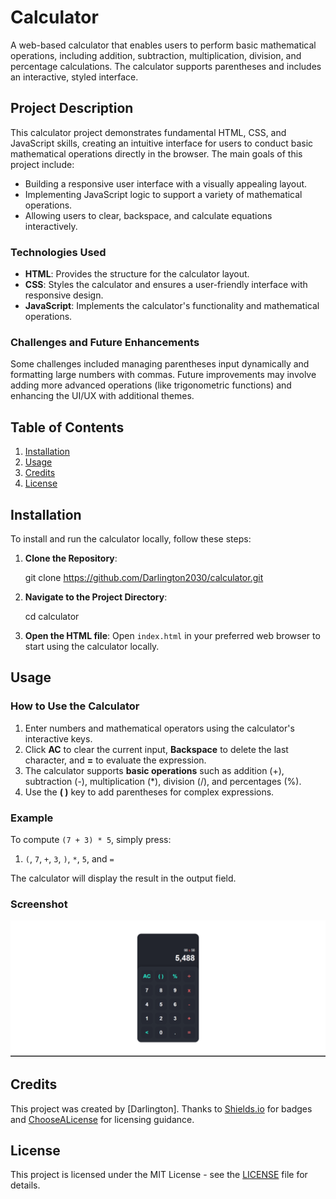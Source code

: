 # Calculator

A web-based calculator that enables users to perform basic mathematical operations, including addition, subtraction, multiplication, division, and percentage calculations. The calculator supports parentheses and includes an interactive, styled interface.

## Project Description

This calculator project demonstrates fundamental HTML, CSS, and JavaScript skills, creating an intuitive interface for users to conduct basic mathematical operations directly in the browser. The main goals of this project include:
- Building a responsive user interface with a visually appealing layout.
- Implementing JavaScript logic to support a variety of mathematical operations.
- Allowing users to clear, backspace, and calculate equations interactively.
  
### Technologies Used
- **HTML**: Provides the structure for the calculator layout.
- **CSS**: Styles the calculator and ensures a user-friendly interface with responsive design.
- **JavaScript**: Implements the calculator's functionality and mathematical operations.

### Challenges and Future Enhancements
Some challenges included managing parentheses input dynamically and formatting large numbers with commas. Future improvements may involve adding more advanced operations (like trigonometric functions) and enhancing the UI/UX with additional themes.

## Table of Contents
1. [Installation](#installation)
2. [Usage](#usage)
3. [Credits](#credits)
4. [License](#license)

## Installation

To install and run the calculator locally, follow these steps:

1. **Clone the Repository**:
   
   git clone https://github.com/Darlington2030/calculator.git
   
2. **Navigate to the Project Directory**:
   
   cd calculator
   
3. **Open the HTML file**:
   Open `index.html` in your preferred web browser to start using the calculator locally.

## Usage

### How to Use the Calculator

1. Enter numbers and mathematical operators using the calculator's interactive keys.
2. Click **AC** to clear the current input, **Backspace** to delete the last character, and **=** to evaluate the expression.
3. The calculator supports **basic operations** such as addition (+), subtraction (-), multiplication (*), division (/), and percentages (%).
4. Use the **( )** key to add parentheses for complex expressions.
   
### Example
To compute `(7 + 3) * 5`, simply press:
1. `(`, `7`, `+`, `3`, `)`, `*`, `5`, and `=`

The calculator will display the result in the output field.

### Screenshot
![Calculator Interface](img.png) 

## Credits

This project was created by [Darlington]. Thanks to [Shields.io](https://shields.io/) for badges and [ChooseALicense](https://choosealicense.com/) for licensing guidance.

## License

This project is licensed under the MIT License - see the [LICENSE](LICENSE) file for details.

